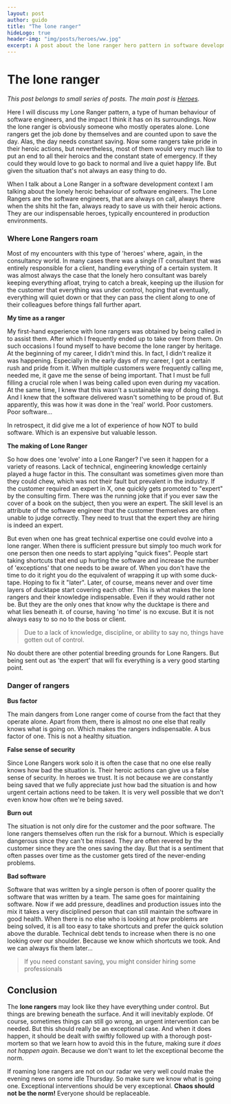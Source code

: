 ```yaml
---
layout: post
author: guido
title: "The lone ranger"
hideLogo: true
header-img: "img/posts/heroes/ww.jpg"
excerpt: A post about the lone ranger hero pattern in software development.
---
```


# The lone ranger

*This post belongs to small series of posts. The main post is [Heroes](/31/05/2018/Heroes/).*
 
Here I will discuss my Lone Ranger pattern, a type of human behaviour of software engineers, and the impact I think it has on its surroundings. Now the lone ranger is obviously someone who mostly operates alone. Lone rangers get the job done by themselves and are counted upon to save the day. Alas, the day needs constant saving. Now some rangers take pride in their heroic actions, but nevertheless, most of them would very much like to put an end to all their heroics and the constant state of emergency. If they could they would love to go back to normal and live a quiet happy life. But given the situation that's not always an easy thing to do.

When I talk about a Lone Ranger in a software development context I am talking about the lonely heroic behaviour of software engineers. The Lone Rangers are the software engineers,  that are always on call, always there when the shits hit the fan, always ready to save us with their heroic actions. They are our indispensable heroes, typically encountered in production environments.
 
### Where Lone Rangers roam

Most of my encounters with this type of 'heroes' where, again, in the consultancy world. In many cases there was a single IT consultant that was entirely responsible for a client, handling everything of a certain system. It was almost always the case that the lonely hero consultant was barely keeping everything afloat, trying to catch a break, keeping up the illusion for the customer that everything was under control, hoping that eventually, everything will quiet down or that they can pass the client along to one of their colleagues before things fall further apart. 

**My time as a ranger**

My first-hand experience with lone rangers was obtained by being called in to assist them. After which I frequently ended up to take over from them. On such occasions I found myself to have become the lone ranger by heritage. At the beginning of my career, I didn't mind this. In fact, I didn't realize it was happening. Especially in the early days of my career, I got a certain rush and pride from it. When multiple customers were frequently calling me, needed me, it gave me the sense of being important. That I must be full filling a crucial role when I was being called upon even during my vacation. At the same time, I knew that this wasn't a sustainable way of doing things. And I knew that the software delivered wasn't something to be proud of. But apparently, this was how it was done in the 'real' world. Poor customers. Poor software...  

In retrospect, it did give me a lot of experience of how NOT to build software. Which is an expensive but valuable lesson.



**The making of Lone Ranger**

So how does one 'evolve' into a Lone Ranger? I've seen it happen for a variety of reasons. Lack of technical, engineering knowledge certainly played a huge factor in this. The consultant was sometimes given more than they could chew, which was not their fault but prevalent in the industry. If the customer required an expert in X, one quickly gets promoted to "expert" by the consulting firm. There was the running joke that if you ever saw the cover of a book on the subject, then you were an expert. The skill level is an attribute of the software engineer that the customer themselves are often unable to judge correctly. They need to trust that the expert they are hiring is indeed an expert.

But even when one has great technical expertise one could evolve into a lone ranger. When there is sufficient pressure but simply too much work for one person then one needs to start applying "quick fixes". People start taking shortcuts that end up hurting the software and increase the number of 'exceptions' that one needs to be aware of. When you don't have the time to do it right you do the equivalent of wrapping it up with some duck-tape. Hoping to fix it "later". Later, of course, means never and over time layers of ducktape start covering each other. This is what makes the lone rangers and their knowledge indispensable. Even if they would rather not be. But they are the only ones that know why the ducktape is there and what lies beneath it. of course, having 'no time' is no excuse. But it is not always easy to so no to the boss or client.

> Due to a lack of knowledge, discipline, or ability to say no, things have gotten out of control.

No doubt there are other potential breeding grounds for Lone Rangers. But being sent out as 'the expert' that will fix everything is a very good starting point.

### Danger of rangers

**Bus factor**

The main dangers from Lone ranger come of course from the fact that they operate alone. Apart from them, there is almost no one else that really knows what is going on. Which makes the rangers indispensable. A bus factor of one. This is not a healthy situation. 

**False sense of security**

Since Lone Rangers work solo it is often the case that no one else really knows how bad the situation is. Their heroic actions can give us a false sense of security. In heroes we trust. It is not because we are constantly being saved that we fully appreciate just how bad the situation is and how urgent certain actions need to be taken. It is very well possible that we don't even know how often we're being saved.

**Burn out**

The situation is not only dire for the customer and the poor software. The lone rangers themselves often run the risk for a burnout. Which is especially dangerous since they can't be missed. They are often revered by the customer since they are the ones saving the day. But that is a sentiment that often passes over time as the customer gets tired of the never-ending problems.

**Bad software**

Software that was written by a single person is often of poorer quality the software that was written by a team. The same goes for maintaining software. Now if we add pressure, deadlines and production issues into the mix it takes a very disciplined person that can still maintain the software in good health. When there is no else who is looking at _how_ problems are being solved, it is all too easy to take shortcuts and prefer the quick solution above the durable. Technical debt tends to increase when there is no one looking over our shoulder. Because we know which shortcuts we took. And we can always fix them later... 

> If you need constant saving, you might consider hiring some professionals
 
## Conclusion

The **lone rangers** may look like they have everything under control. But things are brewing beneath the surface. And it will inevitably explode. Of course, sometimes things can still go wrong, an urgent intervention can be needed. But this should really be an exceptional case. And when it does happen, it should be dealt with swiftly followed up with a thorough post-mortem so that we learn how to avoid this in the future, making sure _it does not happen again_. Because we don't want to let the exceptional become the norm.

 If roaming lone rangers are not on our radar we very well could make the evening news on some idle Thursday. So make sure we know what is going one. Exceptional interventions should be very exceptional. **Chaos should not be the norm!** Everyone should be replaceable.







